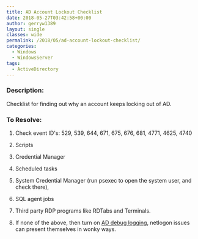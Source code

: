 ```yaml
---
title: AD Account Lockout Checklist
date: 2018-05-27T03:42:58+00:00
author: gerryw1389
layout: single
classes: wide
permalink: /2018/05/ad-account-lockout-checklist/
categories:
  - Windows
  - WindowsServer
tags:
  - ActiveDirectory
---
```

<!--more-->

### Description:

Checklist for finding out why an account keeps locking out of AD.

### To Resolve:

1. Check event ID's: 529, 539, 644, 671, 675, 676, 681, 4771, 4625, 4740 

2. Scripts  

3. Credential Manager  

4. Scheduled tasks  

5. System Credential Manager (run psexec to open the system user, and check there),  

6. SQL agent jobs  

7. Third party RDP programs like RDTabs and Terminals.  

8. If none of the above, then turn on [AD debug logging](https://automationadmin.com/2016/12/setting-up-auditing-in-ad/), netlogon issues can present themselves in wonky ways.